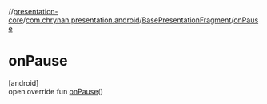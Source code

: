 //[presentation-core](../../../index.md)/[com.chrynan.presentation.android](../index.md)/[BasePresentationFragment](index.md)/[onPause](on-pause.md)

# onPause

[android]\
open override fun [onPause](on-pause.md)()
